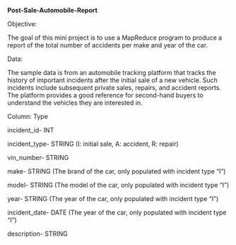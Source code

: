 ****Post-Sale-Automobile-Report****

Objective:

The goal of this mini project is to use a MapReduce program to produce a report of the total number of accidents per make and year of the car.

Data:

The sample data is from an automobile tracking platform that tracks the history of important incidents after the initial sale of a new vehicle. Such incidents include subsequent private sales, repairs, and accident reports. The platform provides a good reference for second-hand buyers to understand the vehicles they are interested in.

Column:    Type

incident_id-	INT

incident_type-	STRING (I: initial sale, A: accident, R: repair)

vin_number-	STRING

make-	STRING (The brand of the car, only populated with incident type “I”)

model-	STRING (The model of the car, only populated with incident type “I”)

year-	STRING (The year of the car, only populated with incident type “I”)

incident_date-	DATE (The year of the car, only populated with incident type “I”)

description-	STRING
